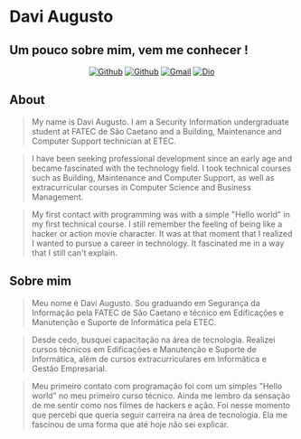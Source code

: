 # Davi Augusto
## Um pouco sobre mim, vem me conhecer !
<center>

[![Github](https://img.shields.io/badge/Linkedin-333333?style=for-the-badge&logo=linkedin&logoColor=blue)](https://www.linkedin.com/in/davi-augusto-325393263/)
[![Github](https://img.shields.io/badge/Github-333333?style=for-the-badge&logo=github&logoColor=white)](https://github.com/ydavisx-jpg)
[![Gmail](https://img.shields.io/badge/Gmail-333333?style=for-the-badge&logo=gmail&logoColor=red)](mailto:contatodaviaugustof14@gmail.com)
[![Dio](https://img.shields.io/badge/Dio-333333?style=for-the-badge&logo=salesforce&logoColor=blue)](https://www.dio.me/users/contatodaviaugustof14_66706)
</center>

## About
> My name is Davi Augusto. I am a Security Information undergraduate student at FATEC de São Caetano and a Building, Maintenance and Computer Support technician at ETEC.
  
> I have been seeking professional development since an early age and became fascinated with the technology field. I took technical courses such as Building, Maintenance and Computer Support, as well as extracurricular courses in Computer Science and Business Management.

> My first contact with programming was with a simple "Hello world" in my first technical course. I still remember the feeling of being like a hacker or action movie character. It was at that moment that I realized I wanted to pursue a career in technology. It fascinated me in a way that I still can't explain.

## Sobre mim
>Meu nome é Davi Augusto. Sou graduando em Segurança da Informação pela FATEC de São Caetano e técnico em Edificações e Manutenção e Suporte de Informática pela ETEC.

>Desde cedo, busquei capacitação na área de tecnologia. Realizei cursos técnicos em Edificações e Manutenção e Suporte de Informática, além de cursos extracurriculares em Informática e Gestão Empresarial.

>Meu primeiro contato com programação foi com um simples "Hello world" no meu primeiro curso técnico. Ainda me lembro da sensação de me sentir como nos filmes de hackers e ação. Foi nesse momento que percebi que queria seguir carreira na área de tecnologia. Ela me fascinou de uma forma que até hoje não sei explicar.